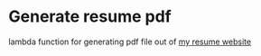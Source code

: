 # Generate resume pdf

lambda function for generating pdf file out of [my resume website](https://leejh3224.github.io/resume)
